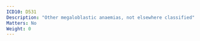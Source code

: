 ```yaml
---
ICD10: D531
Description: "Other megaloblastic anaemias, not elsewhere classified"
Matters: No
Weight: 0
---
```

